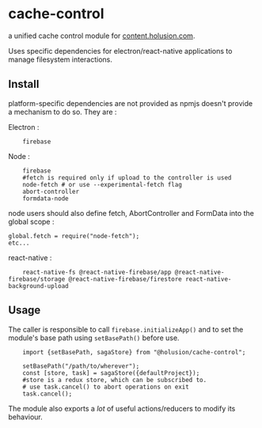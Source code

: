 # cache-control

a unified cache control module for [content.holusion.com](https://content.holusion.com).

Uses specific dependencies for electron/react-native applications to manage filesystem interactions.

## Install

platform-specific dependencies are not provided as npmjs doesn't provide a mechanism to do so. They are :

Electron :

```
    firebase
```
Node : 
```
    firebase
    #fetch is required only if upload to the controller is used
    node-fetch # or use --experimental-fetch flag
    abort-controller
    formdata-node
```
node users should also define fetch, AbortController and FormData into the global scope :
```
global.fetch = require("node-fetch");
etc...
```

react-native :

```
    react-native-fs @react-native-firebase/app @react-native-firebase/storage @react-native-firebase/firestore react-native-background-upload
```

## Usage

The caller is responsible to call `firebase.initializeApp()` and to set the module's base path using `setBasePath()` before use.

```
    import {setBasePath, sagaStore} from "@holusion/cache-control";

    setBasePath("/path/to/wherever");
    const [store, task] = sagaStore({defaultProject});
    #store is a redux store, which can be subscribed to.
    # use task.cancel() to abort operations on exit
    task.cancel();
```

The module also exports a _lot_ of useful actions/reducers to modify its behaviour.